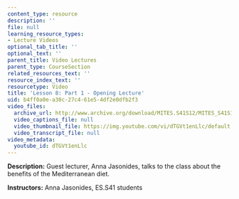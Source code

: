 ```yaml
---
content_type: resource
description: ''
file: null
learning_resource_types:
- Lecture Videos
optional_tab_title: ''
optional_text: ''
parent_title: Video Lectures
parent_type: CourseSection
related_resources_text: ''
resource_index_text: ''
resourcetype: Video
title: 'Lesson 8: Part 1 - Opening Lecture'
uid: b4ff0a0e-a30c-27c4-61e5-4df2e0dfb2f3
video_files:
  archive_url: http://www.archive.org/download/MITES.S41S12/MITES_S41S12_Lesson8_Part1_300k.mp4
  video_captions_file: null
  video_thumbnail_file: https://img.youtube.com/vi/dTGVt1enLlc/default.jpg
  video_transcript_file: null
video_metadata:
  youtube_id: dTGVt1enLlc
---
```


**Description:** Guest lecturer, Anna Jasonides, talks to the class about the benefits of the Mediterranean diet.

**Instructors:** Anna Jasonides, ES.S41 students